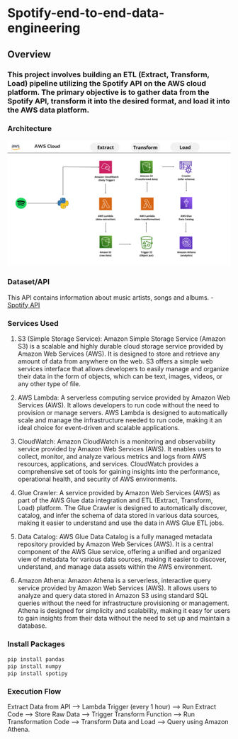 # Spotify-end-to-end-data-engineering

## Overview
### This project involves building an ETL (Extract, Transform, Load) pipeline utilizing the Spotify API on the AWS cloud platform. The primary objective is to gather data from the Spotify API, transform it into the desired format, and load it into the AWS data platform.

### Architecture
![Architecture Diagram](https://github.com/arrudaguilherme/spotify-end-to-end-data-engineering/blob/main/ETL_Architecture.png)

### Dataset/API

This API contains information about music artists, songs and albums. - [Spotify API](https://developer.spotify.com/documentation/web-api)

### Services Used

1. S3 (Simple Storage Service): Amazon Simple Storage Service (Amazon S3) is a scalable and highly durable cloud storage service provided by Amazon Web Services (AWS). It is designed to store and retrieve any amount of data from anywhere on the web. S3 offers a simple web services interface that allows developers to easily manage and organize their data in the form of objects, which can be text, images, videos, or any other type of file.

2. AWS Lambda: A serverless computing service provided by Amazon Web Services (AWS). It allows developers to run code without the need to provision or manage servers. AWS Lambda is designed to automatically scale and manage the infrastructure needed to run code, making it an ideal choice for event-driven and scalable applications.

3. CloudWatch: Amazon CloudWatch is a monitoring and observability service provided by Amazon Web Services (AWS). It enables users to collect, monitor, and analyze various metrics and logs from AWS resources, applications, and services. CloudWatch provides a comprehensive set of tools for gaining insights into the performance, operational health, and security of AWS environments.

4. Glue Crawler: A service provided by Amazon Web Services (AWS) as part of the AWS Glue data integration and ETL (Extract, Transform, Load) platform. The Glue Crawler is designed to automatically discover, catalog, and infer the schema of data stored in various data sources, making it easier to understand and use the data in AWS Glue ETL jobs.

5. Data Catalog: AWS Glue Data Catalog is a fully managed metadata repository provided by Amazon Web Services (AWS). It is a central component of the AWS Glue service, offering a unified and organized view of metadata for various data sources, making it easier to discover, understand, and manage data assets within the AWS environment.

6. Amazon Athena: Amazon Athena is a serverless, interactive query service provided by Amazon Web Services (AWS). It allows users to analyze and query data stored in Amazon S3 using standard SQL queries without the need for infrastructure provisioning or management. Athena is designed for simplicity and scalability, making it easy for users to gain insights from their data without the need to set up and maintain a database.

### Install Packages
```
pip install pandas
pip install numpy
pip install spotipy
```
### Execution Flow
Extract Data from API --> Lambda Trigger (every 1 hour) --> Run Extract Code --> Store Raw Data --> Trigger Transform Function --> Run Transformation Code --> Transform Data and Load --> Query using Amazon Athena.

